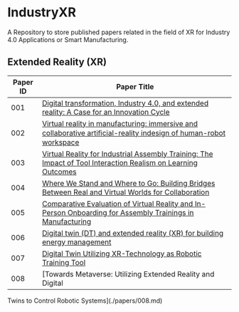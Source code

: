 # IndustryXR
A Repository to store published papers  related in the field of XR for Industry 4.0 Applications or Smart Manufacturing.

## Extended Reality (XR)

| Paper ID | Paper Title |
|----------|-------------|
| 001 | [Digital transformation, Industry 4.0, and extended reality: A Case for an Innovation Cycle](./papers/001.md) |
| 002 | [Virtual reality in manufacturing: immersive and collaborative artiﬁcial-reality indesign of human-robot workspace](./papers/002.md) |
| 003 | [Virtual Reality for Industrial Assembly Training: The Impact of Tool Interaction Realism on Learning Outcomes](./papers/003.md) |
| 004 | [Where We Stand and Where to Go: Building Bridges Between Real and Virtual Worlds for Collaboration](./papers/004.md) |
| 005 |[Comparative Evaluation of Virtual Reality and In-Person Onboarding for Assembly Trainings in Manufacturing](./papers/005.md) |
| 006 | [Digital twin (DT) and extended reality (XR) for building energy management](./papers/006.md) |
| 007 | [Digital Twin Utilizing XR-Technology as Robotic Training Tool](./papers/007.md) |
| 008 | [Towards Metaverse: Utilizing Extended Reality and Digital
Twins to Control Robotic Systems](./papers/008.md)


